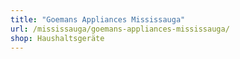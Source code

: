 ```yaml
---
title: "Goemans Appliances Mississauga"
url: /mississauga/goemans-appliances-mississauga/
shop: Haushaltsgeräte
---
```

